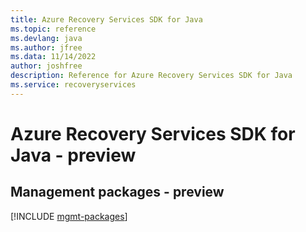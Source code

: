 ```yaml
---
title: Azure Recovery Services SDK for Java
ms.topic: reference
ms.devlang: java
ms.author: jfree
ms.data: 11/14/2022
author: joshfree
description: Reference for Azure Recovery Services SDK for Java
ms.service: recoveryservices
---
```

# Azure Recovery Services SDK for Java - preview

## Management packages - preview
[!INCLUDE [mgmt-packages](recovery-services-mgmt-index.md)]